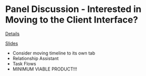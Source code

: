 # Panel Discussion - Interested in Moving to the Client Interface?

[Details](https://www.eventscribe.com/2019/FOCUS/fsPopup.asp?embedded=true&Mode=presInfo&PresentationID=502653)


[Slides](https://www.ugfocus.com/viewdocument/du02-panel-discussion-intereste?CommunityKey=2f610b94-8a90-456f-bcd1-25113d19a843&tab=librarydocuments)

- Consider moving timeline to its own tab
- Relationship Assistant
- Task Flows
- MINIMUM VIABLE PRODUCT!!!